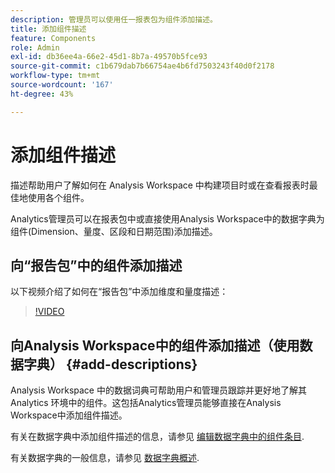 ```yaml
---
description: 管理员可以使用任一报表包为组件添加描述。
title: 添加组件描述
feature: Components
role: Admin
exl-id: db36ee4a-66e2-45d1-8b7a-49570b5fce93
source-git-commit: c1b679dab7b66754ae4b6fd7503243f40d0f2178
workflow-type: tm+mt
source-wordcount: '167'
ht-degree: 43%

---
```


# 添加组件描述

描述帮助用户了解如何在 Analysis Workspace 中构建项目时或在查看报表时最佳地使用各个组件。

Analytics管理员可以在报表包中或直接使用Analysis Workspace中的数据字典为组件(Dimension、量度、区段和日期范围)添加描述。

## 向“报告包”中的组件添加描述

以下视频介绍了如何在“报告包”中添加维度和量度描述：

>[!VIDEO](https://video.tv.adobe.com/v/25453/?quality=12)

## 向Analysis Workspace中的组件添加描述（使用数据字典） {#add-descriptions}

Analysis Workspace 中的数据词典可帮助用户和管理员跟踪并更好地了解其 Analytics 环境中的组件。这包括Analytics管理员能够直接在Analysis Workspace中添加组件描述。

有关在数据字典中添加组件描述的信息，请参见 [编辑数据字典中的组件条目](/help/analyze/analysis-workspace/components/data-dictionary/edit-entries-data-dictionary.md).

有关数据字典的一般信息，请参见 [数据字典概述](/help/analyze/analysis-workspace/components/data-dictionary/data-dictionary-overview.md).
